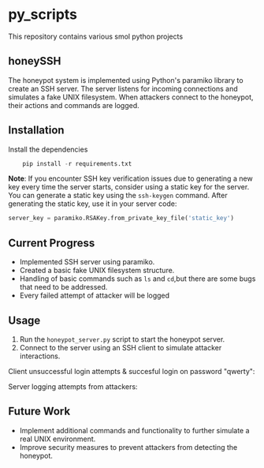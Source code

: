 # py_scripts

This repository contains various smol python projects

## honeySSH

The honeypot system is implemented using Python's paramiko library to create an SSH server. The server listens for incoming connections and simulates a fake UNIX filesystem. When attackers connect to the honeypot, their actions and commands are logged.

## Installation

Install the dependencies 

```python
    pip install -r requirements.txt
```

**Note**: If you encounter SSH key verification issues due to generating a new key every time the server starts, consider using a static key for the server. You can generate a static key using the `ssh-keygen` command. After generating the static key, use it in your server code:

```python
server_key = paramiko.RSAKey.from_private_key_file('static_key')
``` 

## Current Progress

- Implemented SSH server using paramiko.
- Created a basic fake UNIX filesystem structure.
- Handling of basic commands such as `ls` and `cd`,but there are some bugs that need to be addressed.
- Every failed attempt of attacker will be logged 

## Usage

1. Run the `honeypot_server.py` script to start the honeypot server.
2. Connect to the server using an SSH client to simulate attacker interactions.


Client unsuccessful login attempts & succesful login on password "qwerty": 

Server logging attempts from attackers:


## Future Work

- Implement additional commands and functionality to further simulate a real UNIX environment.
- Improve security measures to prevent attackers from detecting the honeypot.


